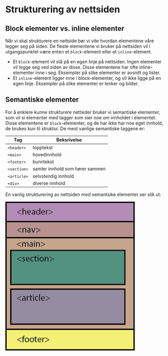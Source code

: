 # Strukturering av nettsiden

## Block elementer vs. inline elementer

Når vi skal strukturere en nettside bør vi vite hvordan elementene våre legger seg på siden.
De fleste elementene vi bruker på nettsiden vil i utgangspunktet være enten et `block`-element eller et `inline`-element.

- Et `block`-element vil stå på en egen linje på nettsiden. Ingen elementer vil legge seg ved siden av disse. Disse elementene har ofte inline-elementer inne i seg. Eksempler på slike elementer er avsnitt og lister.
- Et `inline`-element ligger inne i block-elementer, og vil ikke ligge på en egen linje. Eksempler på slike elementer er lenker og bilder.

## Semantiske elementer

For å enklere kunne strukturere nettsider bruker vi semantiske elementer, som vil si elementer med tagger som sier noe om innholdet i elementet.
Disse elementene er `block`-elementer, og de har ikke har noe eget innhold, de brukes kun til struktur.
De mest vanlige semantiske taggene er:

| Tag       | Beksrivelse |
|-----------|-------------|
|`<header>` |topptekst|
|`<main>`   |hovedinnhold|
|`<footer>` |bunntekst|
|`<section>`|samler innhold som hører sammen|
|`<article>`|selvstendig innhold|
|`<div>`    |diverse innhold|

En vanlig strukturering av nettsiden med semantsike elementer ser slik ut:

![Semantiske tagger](semantiske-tagger.png)
